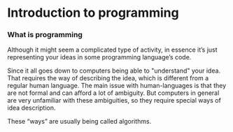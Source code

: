 # Introduction to programming

### What is programming

Although it might seem a complicated type of activity, in essence it’s just representing your ideas in some programming language’s code.

Since it all goes down to computers being able to "understand" your idea. That requires the way of describing the idea, which is different from a regular human language. The main issue with human-languages is that they are not formal and can afford a lot of ambiguity. But computers in general are very unfamiliar with these ambiguities, so they require special ways of idea description.

These “ways” are usually being called algorithms.

